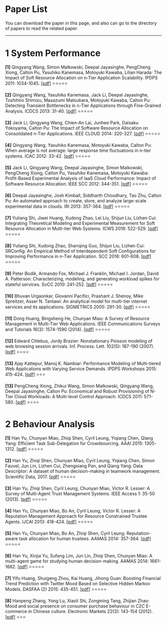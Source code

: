 # Paper List

You can download the paper in this page, and also can go to the directory of papers to read the related paper.

---------------------------------------

# 1 System Performance
**[1]** Qingyang Wang, Simon Malkowski, Deepal Jayasinghe, PengCheng Xiong, Calton Pu, Yasuhiko Kanemasa, Motoyuki Kawaba, Lilian Harada: The Impact of Soft Resource Allocation on n-Tier Application Scalability. IPDPS 2011: 1034-1045. [[pdf]](https://raw.githubusercontent.com/ZXD0328/paper/master/papers/system-performance/IPDPS-2011-The%20Impact%20of%20Soft%20Resource%20Allocation%20on%20n-Tier%20Application%20Scalability.pdf) :star::star::star::star::star:

**[2]** Qingyang Wang, Yasuhiko Kanemasa, Jack Li, Deepal Jayasinghe, Toshihiro Shimizu, Masazumi Matsubara, Motoyuki Kawaba, Calton Pu: Detecting Transient Bottlenecks in n-Tier Applications through Fine-Grained Analysis. ICDCS 2013: 31-40. [[pdf]](https://raw.githubusercontent.com/ZXD0328/paper/master/papers/system-performance/ICDCS-2013-Detecting%20Transient%20Bottlenecks%20in%20n-Tier%20Applications%20through%20Fine-Grained%20Analysis.pdf) :star::star::star::star::star:

**[3]** Jack Li, Qingyang Wang, Chien-An Lai, Junhee Park, Daisaku Yokoyama, Calton Pu:
The Impact of Software Resource Allocation on Consolidated n-Tier Applications. IEEE CLOUD 2014: 320-327. [[pdf]](https://raw.githubusercontent.com/ZXD0328/paper/master/papers/system-performance/Cloud-2014-The%20Impact%20of%20Software%20Resource%20Allocation%20on%20Consolidated%20n-Tier%20Applications.pdf) :star::star::star::star::star:

**[4]** Qingyang Wang, Yasuhiko Kanemasa, Motoyuki Kawaba, Calton Pu:
When average is not average: large response time fluctuations in n-tier systems. ICAC 2012: 33-42. [[pdf]](https://raw.githubusercontent.com/ZXD0328/paper/master/papers/system-performance/2012-ICAC-When%20Average%20is%20Not%20Average_%20Large%20Response%20Time%20Fluctuations%20in%20n-Tier%20Systems.pdf) :star::star::star::star::star:

**[5]** Jack Li, Qingyang Wang, Deepal Jayasinghe, Simon Malkowski, PengCheng Xiong, Calton Pu, Yasuhiko Kanemasa, Motoyuki Kawaba: Profit-Based Experimental Analysis of IaaS Cloud Performance: Impact of Software Resource Allocation. IEEE SCC 2012: 344-351. [[pdf]](https://raw.githubusercontent.com/ZXD0328/paper/master/papers/system-performance/2012-SCC-Profit-Based%20Experimental%20Analysis%20of%20IaaS%20Cloud%20Performance_%20Impact%20of%20Software%20Resource%20Allocation.pdf) :star::star::star::star::star:

**[6]** Deepal Jayasinghe, Josh Kimball, Siddharth Choudhary, Tao Zhu, Calton Pu: An automated approach to create, store, and analyze large-scale experimental data in clouds. IRI 2013: 357-364. [[pdf]](https://raw.githubusercontent.com/ZXD0328/paper/master/papers/system-performance/2013-iri-An%20Automated%20Approach%20to%20Create%2C%20Store%2C%20and%20Analyze%20Large-scale%20Experimental%20Data%20in%20Clouds.pdf) :star::star::star::star::star:

**[7]** Yuliang Shi, Jiwei Huang, Xudong Zhao, Lei Liu, Shijun Liu, Lizhen Cui: Integrating Theoretical Modeling and Experimental Measurement for Soft Resource Allocation in Multi-tier Web Systems. ICWS 2016: 522-529. [[pdf]](https://raw.githubusercontent.com/ZXD0328/paper/master/papers/system-performance/ICWS-2016-Integrating%20Theoretical%20Modeling%20and%20Experimental%20Measurement%20for%20Soft%20Resource%20Allocation%20in%20Multi-Tier%20Web%20Systems.pdf) :star::star::star::star::star:

**[8]** Yuliang Shi, Xudong Zhao, Shanqing Guo, Shijun Liu, Lizhen Cui: SRConfig: An Empirical Method of Interdependent Soft Configurations for Improving Performance in n-Tier Application. SCC 2016: 601-608. [[pdf]](https://raw.githubusercontent.com/ZXD0328/paper/master/papers/system-performance/SCC-2016-SRConfig_An%20Empirical%20Method%20of%20Interdependent%20Soft%20Configurations%20for%20Improving%20Performance%20in%20n-Tier%20Application.pdf) :star::star::star::star::star:

**[9]** Peter Bodík, Armando Fox, Michael J. Franklin, Michael I. Jordan, David A. Patterson: Characterizing, modeling, and generating workload spikes for stateful services. SoCC 2010: 241-252. [[pdf]](https://raw.githubusercontent.com/ZXD0328/paper/master/papers/system-performance/2010-SoCC10-Characterizing%2CModeling%2Cand%20Generatin%20Workload%20Spikes%20for%20Stateful%20Services.pdf) :star::star::star::star::star:

**[10]** Bhuvan Urgaonkar, Giovanni Pacifici, Prashant J. Shenoy, Mike Spreitzer, Asser N. Tantawi: An analytical model for multi-tier internet services and its applications. SIGMETRICS 2005: 291-30. [[pdf]](https://raw.githubusercontent.com/ZXD0328/paper/master/papers/system-performance/SIGMETRICS-2005-An%20Analytical%20Model%20for%20Multi-tier%20Internet%20Services%20and%20Its%20Applications.pdf) :star::star::star::star::star:

**[11]** Dong Huang, Bingsheng He, Chunyan Miao: A Survey of Resource Management in Multi-Tier Web Applications. IEEE Communications Surveys and Tutorials 16(3): 1574-1590 (2014). [[pdf]](https://raw.githubusercontent.com/ZXD0328/paper/master/papers/system-performance/IEEE%20Communications%20Surveys-2014-A%20Survey%20of%20Resource%20Management%20in%20Multi-Tier%20Web%20Applications.pdf) :star::star::star::star::star:

**[12]** Edward Chlebus, Jordy Brazier: Nonstationary Poisson modeling of web browsing session arrivals. Inf. Process. Lett. 102(5): 187-190 (2007). [[pdf]](https://raw.githubusercontent.com/ZXD0328/paper/master/papers/system-performance/Inf%20Process%20Lett-2007-Nonstationary%20Poisson%20modeling%20of%20web%20browsing%20session%20arrivalIs.pdf) :star::star::star::star:

**[13]** Ajay Kattepur, Manoj K. Nambiar: Performance Modeling of Multi-tiered Web Applications with Varying Service Demands. IPDPS Workshops 2015: 415-424. [[pdf]](https://raw.githubusercontent.com/ZXD0328/paper/master/papers/system-performance/IPDPSW-2015-Performance%20Modeling%20of%20Multi-tiered%20Web%20Applications%20with%20Varying%20Service%20Demands.pdf) :star::star::star:

**[13]** PengCheng Xiong, Zhikui Wang, Simon Malkowski, Qingyang Wang, Deepal Jayasinghe, Calton Pu: Economical and Robust Provisioning of N-Tier Cloud Workloads: A Multi-level Control Approach. ICDCS 2011: 571-580. [[pdf]](https://raw.githubusercontent.com/ZXD0328/paper/master/papers/system-performance/2011-ICDCS-Economical%20and%20Robust%20Provisioning%20of%20N-Tier%20Cloud%20Workloads_%20A%20Multi-level%20Control%20Approach.pdf) :star::star::star::star:

# 2 Behaviour Analysis
**[1]** Han Yu, Chunyan Miao, Zhiqi Shen, Cyril Leung, Yiqiang Chen, Qiang Yang: Efficient Task Sub-Delegation for Crowdsourcing. AAAI 2015: 1305-1312. [[pdf]](https://raw.githubusercontent.com/ZXD0328/paper/master/papers/behaviour-analysis/Han%20Yu-AAAI2015-Efficient%20Task%20Sub-Delegation%20for%20Crowdsourcing.pdf) :star::star::star::star::star:

**[2]** Han Yu, Zhiqi Shen, Chunyan Miao, Cyril Leung, Yiqiang Chen, Simon Fauvel, Jun Lin, Lizhen Cui, Zhengxiang Pan, and Qiang Yang: Data Descriptor: A dataset of human decision-making in teamwork management. Scientific Data, 2017. [[pdf]](https://raw.githubusercontent.com/ZXD0328/paper/master/papers/behaviour-analysis/2017-sci-A%20dataset%20of%20human%20decision-making%20in%20teamwork%20management.pdf) :star::star::star::star::star:

**[3]** Han Yu, Zhiqi Shen, Cyril Leung, Chunyan Miao, Victor R. Lesser: A Survey of Multi-Agent Trust Management Systems. IEEE Access 1: 35-50 (2013). [[pdf]](https://raw.githubusercontent.com/ZXD0328/paper/master/papers/behaviour-analysis/IEEE%20Access-2013-A%20Survey%20of%20Multi-Agent%20Trust%20Management%20Systems.pdf) :star::star::star::star::star:

**[4]** Han Yu, Chunyan Miao, Bo An, Cyril Leung, Victor R. Lesser: A Reputation Management Approach for Resource Constrained Trustee Agents. IJCAI 2013: 418-424. [[pdf]](https://raw.githubusercontent.com/ZXD0328/paper/master/papers/behaviour-analysis/IJCAI-2013-A%20Reputation%20Management%20Approach%20for%20Resource%20Constrained%20Trustee%20Agents.pdf) :star::star::star::star::star:

**[5]** Han Yu, Chunyan Miao, Bo An, Zhiqi Shen, Cyril Leung: Reputation-aware task allocation for human trustees. AAMAS 2014: 357-364. [[pdf]](https://raw.githubusercontent.com/ZXD0328/paper/master/papers/behaviour-analysis/AAMAS-2014-Reputation-aware%20task%20allocation%20for%20human%20trustees.pdf) :star::star::star::star::star:

**[6]** Han Yu, Xinjia Yu, Sufang Lim, Jun Lin, Zhiqi Shen, Chunyan Miao: A multi-agent game for studying human decision-making. AAMAS 2014: 1661-1662. [[pdf]](https://raw.githubusercontent.com/ZXD0328/paper/master/papers/behaviour-analysis/AAMAS-2014-A%20multi-agent%20game%20for%20studying%20human%20decision-making.pdf) :star::star::star::star::star:

**[7]** Yifu Huang, Shuigeng Zhou, Kai Huang, Jihong Guan: Boosting Financial Trend Prediction with Twitter Mood Based on Selective Hidden Markov Models. DASFAA (2) 2015: 435-451. [[pdf]](https://raw.githubusercontent.com/ZXD0328/paper/master/papers/behaviour-analysis/2015-DASFAA-Boosting%20Financial%20Trend%20Prediction%20with%20Twitter%20Mood%20Based%20on%20Selective%20Hidden%20Markov%20Models.pdf) :star::star::star::star::star:

**[8]** Hanpeng Zhang, Yong Lu, Xiaoli Shi, Zongming Tang, Zhijian Zhao: Mood and social presence on consumer purchase behaviour in C2C E-commerce in Chinese culture. Electronic Markets 22(3): 143-154 (2012). [[pdf]](https://raw.githubusercontent.com/ZXD0328/paper/master/papers/behaviour-analysis/Electronic%20Markets-2012-Mood%20and%20social%20presence%20on%20consumer%20purchase%20behaviour%20in%20C2C%20E-commerce%20in%20Chinese%20culture.pdf) :star::star::star:
